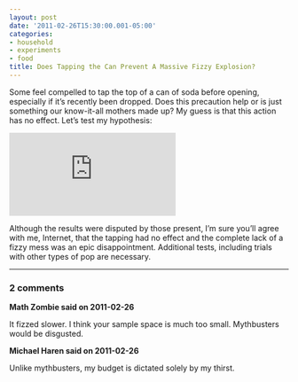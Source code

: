 ```yaml
---
layout: post
date: '2011-02-26T15:30:00.001-05:00'
categories:
- household
- experiments
- food
title: Does Tapping the Can Prevent A Massive Fizzy Explosion?
---
```


Some feel compelled to tap the top of a can of soda before opening, especially if it’s recently been dropped. Does this precaution help or is just something our know-it-all mothers made up? My guess is that this action has no effect. Let’s test my hypothesis:  

<iframe class="full-embed hd" src="https://www.youtube.com/embed/YEId48CZ6h0" title="Does Tapping the Can Prevent Fizzy Explosions?" frameborder="0" allow="accelerometer; autoplay; clipboard-write; encrypted-media; gyroscope; picture-in-picture; web-share" allowfullscreen></iframe>

Although the results were disputed by those present, I’m sure you’ll agree with me, Internet, that the tapping had no effect and the complete lack of a fizzy mess was an epic disappointment. Additional tests, including trials with other types of pop are necessary.

---

### 2 comments

**Math Zombie said on 2011-02-26**

It fizzed slower. I think your sample space is much too small. Mythbusters would be disgusted.

**Michael Haren said on 2011-02-26**

Unlike mythbusters, my budget is dictated solely by my thirst.
